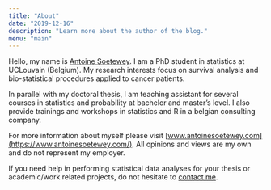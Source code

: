 ```yaml
---
title: "About"
date: "2019-12-16"
description: "Learn more about the author of the blog."
menu: "main"
---
```


Hello, my name is [Antoine Soetewey](https://www.antoinesoetewey.com/). I am a PhD student in statistics at UCLouvain (Belgium). My research interests focus on survival analysis and bio-statistical procedures applied to cancer patients.

In parallel with my doctoral thesis, I am teaching assistant for several courses in statistics and probability at bachelor and master’s level. I also provide trainings and workshops in statistics and R in a belgian consulting company.

For more information about myself please visit [www.antoinesoetewey.com](https://www.antoinesoetewey.com/). All opinions and views are my own and do not represent my employer.

If you need help in performing statistical data analyses for your thesis or academic/work related projects, do not hesitate to [contact me](/contact/).
